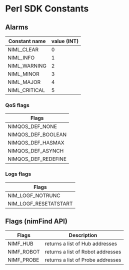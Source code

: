 # Perl SDK Constants

## Alarms 

| Constant name | value (INT) | 
| --- | --- |
| NIML_CLEAR | 0 |
| NIML_INFO | 1 |
| NIML_WARNING | 2 |
| NIML_MINOR | 3 |
| NIML_MAJOR | 4 | 
| NIML_CRITICAL | 5 |

### QoS flags

| Flags |
| --- | 
| NIMQOS_DEF_NONE | 
| NIMQOS_DEF_BOOLEAN | 
| NIMQOS_DEF_HASMAX |
| NIMQOS_DEF_ASYNCH |
| NIMQOS_DEF_REDEFINE |

### Logs flags

| Flags |
| --- |
| NIM_LOGF_NOTRUNC |
| NIM_LOGF_RESETATSTART |

## Flags (nimFind API)

| Flags | Description |
| --- | --- |
| NIMF_HUB | returns a list of Hub addresses |
| NIMF_ROBOT | returns a list of Robot addresses |
| NIMF_PROBE | returns a list of Probe addresses |
